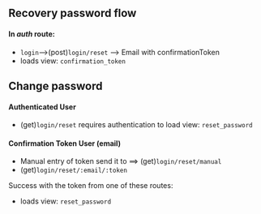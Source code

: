 ##  Recovery password flow
#### In *auth* route:
* `login`-->(post)`login/reset` --> Email with confirmationToken
* loads view: `confirmation_token`

## Change password
#### Authenticated User
* (get)`login/reset` requires authentication to load view: `reset_password`

#### Confirmation Token User (email)
* Manual entry of token send it to ==> (get)`login/reset/manual`
* (get)`login/reset/:email/:token`

Success with the token from one of these routes:
* loads view: `reset_password` 


